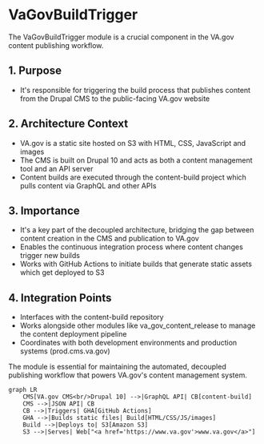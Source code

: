 # VaGovBuildTrigger

The VaGovBuildTrigger module is a crucial component in the VA.gov content publishing workflow.

## 1. Purpose

- It's responsible for triggering the build process that publishes content from the Drupal CMS to the public-facing VA.gov website

## 2. Architecture Context

- VA.gov is a static site hosted on S3 with HTML, CSS, JavaScript and images
- The CMS is built on Drupal 10 and acts as both a content management tool and an API server
- Content builds are executed through the content-build project which pulls content via GraphQL and other APIs

## 3. Importance

- It's a key part of the decoupled architecture, bridging the gap between content creation in the CMS and publication to VA.gov
- Enables the continuous integration process where content changes trigger new builds
- Works with GitHub Actions to initiate builds that generate static assets which get deployed to S3

## 4. Integration Points

- Interfaces with the content-build repository
- Works alongside other modules like va_gov_content_release to manage the content deployment pipeline
- Coordinates with both development environments and production systems (prod.cms.va.gov)

The module is essential for maintaining the automated, decoupled publishing workflow that powers VA.gov's content management system.

```mermaid
graph LR
    CMS[VA.gov CMS<br/>Drupal 10] -->|GraphQL API| CB[content-build]
    CMS -->|JSON API| CB
    CB -->|Triggers| GHA[GitHub Actions]
    GHA -->|Builds static files| Build[HTML/CSS/JS/images]
    Build -->|Deploys to| S3[Amazon S3]
    S3 -->|Serves| Web["<a href='https://www.va.gov'>www.va.gov</a>"]
```